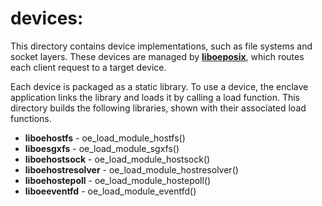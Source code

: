devices:
========

This directory contains device implementations, such as file systems and
socket layers. These devices are managed by [**liboeposix**](..), which
routes each client request to a target device.

Each device is packaged as a static library. To use a device, the enclave
application links the library and loads it by calling a load function. This
directory builds the following libraries, shown with their associated load
functions.

- **liboehostfs** - oe_load_module_hostfs()
- **liboesgxfs** - oe_load_module_sgxfs()
- **liboehostsock** - oe_load_module_hostsock()
- **liboehostresolver** - oe_load_module_hostresolver()
- **liboehostepoll** - oe_load_module_hostepoll()
- **liboeeventfd** - oe_load_module_eventfd()
